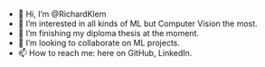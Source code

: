 - 👋 Hi, I’m @RichardKlem
- 👀 I’m interested in all kinds of ML but Computer Vision the most.
- 🌱 I’m finishing my diploma thesis at the moment.
- 💞️ I’m looking to collaborate on ML projects.
- 📫 How to reach me: here on GitHub, LinkedIn.

<!---
RichardKlem/RichardKlem is a ✨ special ✨ repository because its `README.md` (this file) appears on your GitHub profile.
You can click the Preview link to take a look at your changes.
--->
